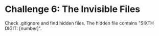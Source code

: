 # Challenge 6: The Invisible Files
Check .gitignore and find hidden files. The hidden file contains "SIXTH DIGIT: [number]".
